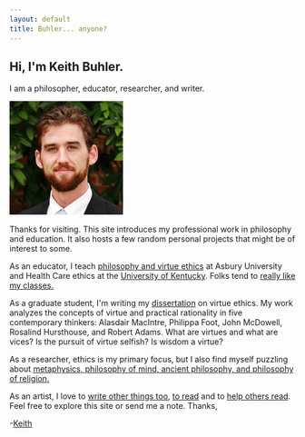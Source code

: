 ```yaml
---
layout: default
title: Buhler... anyone?
---
```


## Hi, I'm Keith Buhler.

I am a philosopher, educator, researcher, and writer.

<img src="/img/face3.jpg" alt="Keith" height="200" width="200">

Thanks for visiting. This site introduces my professional work in philosophy and education. It also hosts a few random personal projects that might be of interest to some. 

As an educator, I teach [philosophy and virtue ethics](/teaching) at Asbury University and Health Care ethics at the [University of Kentucky](https://philosophy.as.uky.edu/users/kebu226). Folks tend to [really like my classes.](http://www.ratemyprofessors.com/ShowRatings.jsp?tid=1822771)

As a graduate student, I'm writing my [dissertation](/fun-stuff-folder/phd) on virtue ethics. My work analyzes the concepts of virtue and practical rationality in five contemporary thinkers: Alasdair MacIntre, Philippa Foot, John McDowell, Rosalind Hursthouse, and Robert Adams. What are virtues and what are vices? Is the pursuit of virtue selfish? Is wisdom a virtue? 

As a researcher, ethics is my primary focus, but I also find myself puzzling about [metaphysics, philosophy of mind, ancient philosophy, and philosophy of religion.](https://uky.academia.edu/KeithBuhler)

As an artist, I love to [write other things too](http://circularreason.github.io/fun-stuff-folder/writings), [to read](http://www.readingintentionally.com/2012/04/readers-are-leaders.html) and to [help others read](http://www.readingintentionally.com). Feel free to explore this site or send me a note. Thanks, 

-[Keith](mailto:keithedbuhler@gmail.com)